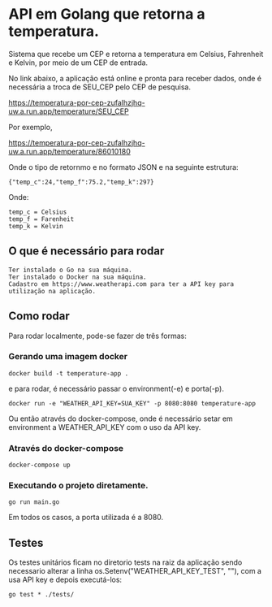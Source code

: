 # API em Golang que retorna a temperatura.

Sistema que recebe um CEP e retorna a temperatura em Celsius, Fahrenheit e Kelvin, por meio de um CEP de entrada.

No link abaixo, a aplicação está online e pronta para receber dados, onde é necessária a troca de SEU_CEP pelo CEP de pesquisa.

https://temperatura-por-cep-zufalhzjhq-uw.a.run.app/temperature/SEU_CEP

Por exemplo,

https://temperatura-por-cep-zufalhzjhq-uw.a.run.app/temperature/86010180

Onde o tipo de retornmo e no formato JSON e na seguinte estrutura:
```
{"temp_c":24,"temp_f":75.2,"temp_k":297}
```

Onde:

```
temp_c = Celsius
temp_f = Farenheit
temp_k = Kelvin
```

## O que é necessário para rodar

```
Ter instalado o Go na sua máquina.
Ter instalado o Docker na sua máquina.
Cadastro em https://www.weatherapi.com para ter a API key para utilização na aplicação.
```


## Como rodar

Para rodar localmente, pode-se fazer de três formas:

### Gerando uma imagem docker

```
docker build -t temperature-app .
```

e para rodar, é necessário passar o environment(-e) e porta(-p).

```
docker run -e "WEATHER_API_KEY=SUA_KEY" -p 8080:8080 temperature-app
```

Ou então através do docker-compose, onde é necessário setar em environment a WEATHER_API_KEY com o uso da API key.

### Através do docker-compose

```
docker-compose up
```

### Executando o projeto diretamente.

```
go run main.go
```

Em todos os casos, a porta utilizada é a 8080.

## Testes

Os testes unitários ficam no diretorio tests na raiz da aplicação sendo necessario alterar a linha os.Setenv("WEATHER_API_KEY_TEST", ""), com a usa API key e depois executá-los:

```
go test * ./tests/
```